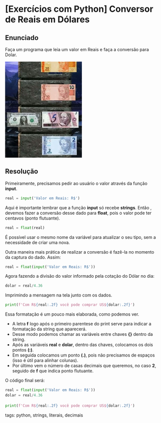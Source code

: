 # [Exercícios com Python] Conversor de Reais em Dólares

## Enunciado

Faça um programa que leia um valor em Reais e faça a conversão para Dolar.

![meme do dolar mortal kombat](./img/memedolarMK.jpg)

## Resolução

Primeiramente, precisamos pedir ao usuário o valor através da função **input**.

```py
real = input('Valor em Reais: R$')
```

Aqui é importante lembrar que a função **input** só recebe **strings**. Então , devemos fazer a conversão desse dado para **float**, pois o valor pode ter centavos (ponto flutuante).

```py
real = float(real)
```

É possível usar o mesmo nome da variável para atualizar o seu tipo, sem a necessidade de criar uma nova.

Outra maneira mais prática de realizar a conversão é fazê-la no momento da captura do dado. Assim:

```py
real = float(input('Valor em Reais: R$'))
```

Agora fazendo a divisão do valor informado pela cotação do Dólar no dia:

```py
dolar = real/4.36
```

Imprimindo a mensagem na tela junto com os dados.

```py
print(f'Com R${real:.2f} você pode comprar US${dolar:.2f}')
```

Essa formatação é um pouco mais elaborada, como podemos ver.

- A letra **f** logo após o primeiro parentese do print serve para indicar a formatação da string que aparecerá.
- Desse modo podemos chamar as variáveis entre chaves **{}** dentro da string.
- Após as variáveis **real** e **dolar**, dentro das chaves, colocamos os dois pontos **(:)**.
- Em seguida colocamos um ponto **(.)**, pois não precisamos de espaços (isso é útil para alinhar colunas).
- Por último vem o número de casas decimais que queremos, no caso **2**, seguido de **f** que indica ponto flutuante.

O código final será:

```py
real = float(input('Valor em Reais: R$'))
dolar = real/4.36

print(f'Com R${real:.2f} você pode comprar US${dolar:.2f}')
```

tags: python, strings, literais, decimais
